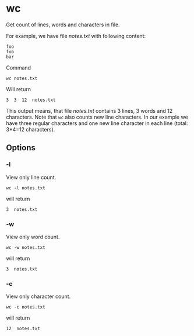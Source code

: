 # wc

Get count of lines, words and characters in file.

For example, we have file *notes.txt* with following content:

```
foo
foo
bar
```

Command

```shell
wc notes.txt
```

Will return

```
3  3  12  notes.txt
```

This output means, that file *notes.txt* contains 3 lines, 3 words and 12 characters.
Note that `wc` also counts new line characters. In our example we have three regular
characters and one new line character in each line (total: 3*4=12 characters).


## Options

### -l

View only line count.

```shell
wc -l notes.txt
```

will return

```
3  notes.txt
```

### -w

View only word count.

```shell
wc -w notes.txt
```

will return

```
3  notes.txt
```

### -c

View only character count.

```shell
wc -c notes.txt
```

will return

```
12  notes.txt
```
